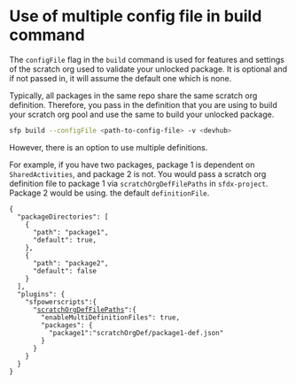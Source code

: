 # Use of multiple config file in build command

The `configFile` flag in the `build` command is used for features and settings of the scratch org used to validate your unlocked package. It is optional and if not passed in, it will assume the default one which is none.

Typically, all packages in the same repo share the same scratch org definition. Therefore, you pass in the definition that you are using to build your scratch org pool and use the same to build your unlocked package.

```bash
sfp build --configFile <path-to-config-file> -v <devhub>
```

However, there is an option to use multiple definitions.

For example, if you have two packages, package 1 is dependent on `SharedActivities`, and package 2 is not. You would pass a scratch org definition file to package 1 via `scratchOrgDefFilePaths` in `sfdx-project`. Package 2 would be using. the default `definitionFile`.

<pre class="language-json"><code class="lang-json">{
  "packageDirectories": [
    {
      "path": "package1",
      "default": true,
    },
    {
      "path": "package2",
      "default": false
    }
  ],
  "plugins": {
    "sfpowerscripts":{
      "<a data-footnote-ref href="#user-content-fn-1">scratchOrgDefFilePaths</a>":{
        "enableMultiDefinitionFiles": true,
        "packages": {
          "package1":"scratchOrgDef/package1-def.json"
        }
      }
    }
  }
}
</code></pre>

[^1]: add scratchOrgDefFilePaths for multiple configurations
